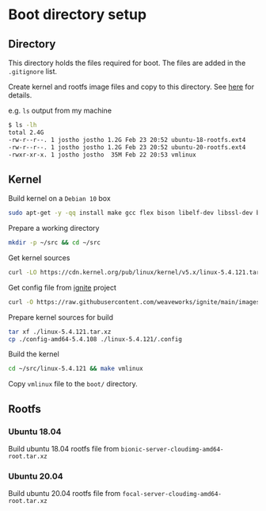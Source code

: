 # Boot directory setup

## Directory

This directory holds the files required for boot. The files are added in the `.gitignore` list.

Create kernel and rootfs image files and copy to this directory.
See [here](https://github.com/firecracker-microvm/firecracker/blob/master/docs/rootfs-and-kernel-setup.md) for details.

e.g. `ls` output from my machine

```bash
$ ls -lh
total 2.4G
-rw-r--r--. 1 jostho jostho 1.2G Feb 23 20:52 ubuntu-18-rootfs.ext4
-rw-r--r--. 1 jostho jostho 1.2G Feb 23 20:52 ubuntu-20-rootfs.ext4
-rwxr-xr-x. 1 jostho jostho  35M Feb 22 20:53 vmlinux
```

## Kernel

Build kernel on a `Debian 10` box

```bash
sudo apt-get -y -qq install make gcc flex bison libelf-dev libssl-dev bc
```

Prepare a working directory

```bash
mkdir -p ~/src && cd ~/src
```

Get kernel sources

```bash
curl -LO https://cdn.kernel.org/pub/linux/kernel/v5.x/linux-5.4.121.tar.xz
```

Get config file from [ignite](https://github.com/weaveworks/ignite) project

```bash
curl -O https://raw.githubusercontent.com/weaveworks/ignite/main/images/kernel/versioned/config-amd64-5.4.108
```

Prepare kernel sources for build

```bash
tar xf ./linux-5.4.121.tar.xz
cp ./config-amd64-5.4.108 ./linux-5.4.121/.config
```

Build the kernel

```bash
cd ~/src/linux-5.4.121 && make vmlinux
```

Copy `vmlinux` file to the `boot/` directory.

## Rootfs

### Ubuntu 18.04

Build ubuntu 18.04 rootfs file from `bionic-server-cloudimg-amd64-root.tar.xz`

### Ubuntu 20.04

Build ubuntu 20.04 rootfs file from `focal-server-cloudimg-amd64-root.tar.xz`
